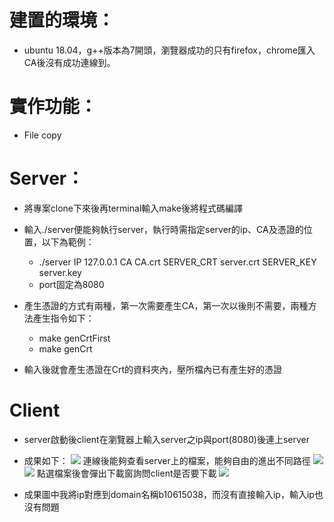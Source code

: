 # 建置的環境：
* ubuntu 18.04，g++版本為7開頭，瀏覽器成功的只有firefox，chrome匯入CA後沒有成功連線到。
# 實作功能：
* File copy
# Server：
* 將專案clone下來後再terminal輸入make後將程式碼編譯
* 輸入./server便能夠執行server，執行時需指定server的ip、CA及憑證的位置，以下為範例：
    * ./server IP 127.0.0.1 CA CA.crt SERVER_CRT server.crt SERVER_KEY server.key
    * port固定為8080
    
* 產生憑證的方式有兩種，第一次需要產生CA，第一次以後則不需要，兩種方法產生指令如下：
    * make genCrtFirst
    * make genCrt
* 輸入後就會產生憑證在Crt的資料夾內，壓所檔內已有產生好的憑證
# Client
* server啟動後client在瀏覽器上輸入server之ip與port(8080)後連上server
* 成果如下：
![](https://i.imgur.com/Ch2T03c.png)
連線後能夠查看server上的檔案，能夠自由的進出不同路徑
![](https://i.imgur.com/cjEXYEP.png)
![](https://i.imgur.com/VLGwoX8.png)
點選檔案後會彈出下載窗詢問client是否要下載
![](https://i.imgur.com/o78yynZ.png)

* 成果圖中我將ip對應到domain名稱b10615038，而沒有直接輸入ip，輸入ip也沒有問題